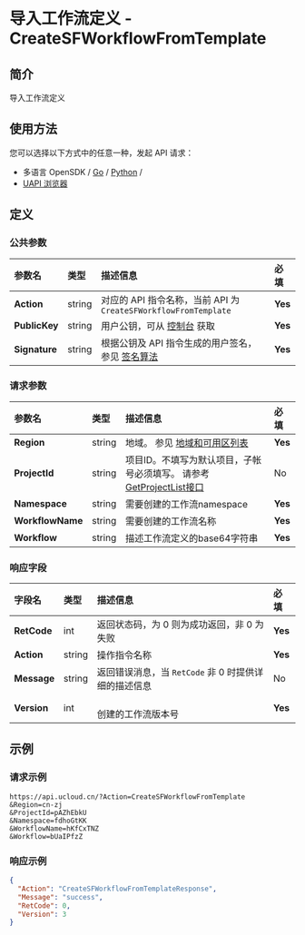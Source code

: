 # 导入工作流定义 - CreateSFWorkflowFromTemplate

## 简介

导入工作流定义






## 使用方法

您可以选择以下方式中的任意一种，发起 API 请求：
- 多语言 OpenSDK / [Go](https://github.com/ucloud/ucloud-sdk-go) / [Python](https://github.com/ucloud/ucloud-sdk-python3) /
- [UAPI 浏览器](https://console.ucloud.cn/uapi/detail?id=CreateSFWorkflowFromTemplate)


## 定义

### 公共参数

| 参数名 | 类型 | 描述信息 | 必填 |
|:---|:---|:---|:---|
| **Action**     | string  | 对应的 API 指令名称，当前 API 为 `CreateSFWorkflowFromTemplate`                        | **Yes** |
| **PublicKey**  | string  | 用户公钥，可从 [控制台](https://console.ucloud.cn/uapi/apikey) 获取                                             | **Yes** |
| **Signature**  | string  | 根据公钥及 API 指令生成的用户签名，参见 [签名算法](api/summary/signature.md)  | **Yes** |

### 请求参数

| 参数名 | 类型 | 描述信息 | 必填 |
|:---|:---|:---|:---|
| **Region** | string | 地域。 参见 [地域和可用区列表](api/summary/regionlist) |**Yes**|
| **ProjectId** | string | 项目ID。不填写为默认项目，子帐号必须填写。 请参考[GetProjectList接口](api/summary/get_project_list) |No|
| **Namespace** | string | 需要创建的工作流namespace |**Yes**|
| **WorkflowName** | string | 需要创建的工作流名称 |**Yes**|
| **Workflow** | string | 描述工作流定义的base64字符串 |**Yes**|

### 响应字段

| 字段名 | 类型 | 描述信息 | 必填 |
|:---|:---|:---|:---|
| **RetCode** | int | 返回状态码，为 0 则为成功返回，非 0 为失败 |**Yes**|
| **Action** | string | 操作指令名称 |**Yes**|
| **Message** | string | 返回错误消息，当 `RetCode` 非 0 时提供详细的描述信息 |No|
| **Version** | int | 	<br />创建的工作流版本号 |**Yes**|




## 示例

### 请求示例
    
```
https://api.ucloud.cn/?Action=CreateSFWorkflowFromTemplate
&Region=cn-zj
&ProjectId=pAZhEbkU
&Namespace=fdhoGtKK
&WorkflowName=hKfCxTNZ
&Workflow=bUaIPfzZ
```

### 响应示例
    
```json
{
  "Action": "CreateSFWorkflowFromTemplateResponse",
  "Message": "success",
  "RetCode": 0,
  "Version": 3
}
```





